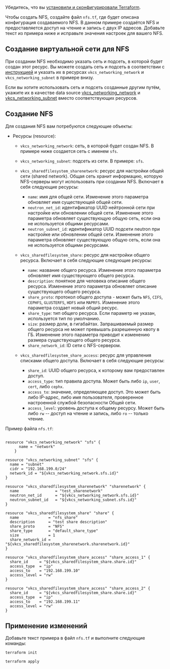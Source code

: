 <warn>

Убедитесь, что вы [установили и сконфигурировали Terraform](../../../quick-start).

</warn>

Чтобы создать NFS, создайте файл `nfs.tf`, где будет описана конфигурация создаваемого NFS. В данном примере создаётся NFS и предоставляется доступ на чтение и запись с двух IP адресов. Добавьте текст из примера ниже и исправьте значения настроек для вашего NFS.

## Создание виртуальной сети для NFS

При создании NFS необходимо указать сеть и подсеть, в которой будет создан этот ресурс. Вы можете создать сеть и подсеть в соответствии с [инструкцией](../create) и указать их в ресурсах `vkcs_networking_network` и `vkcs_networking_subnet` в примере внизу.

Если вы хотите использовать сеть и подсеть созданные другим путём, укажите их в качестве data source [vkcs_networking_network](https://github.com/vk-cs/terraform-provider-vkcs/blob/master/docs/data-sources/networking_network.md) и [vkcs_networking_subnet](https://github.com/vk-cs/terraform-provider-vkcs/blob/master/docs/data-sources/networking_subnet.md) вместо соответствующих ресурсов.

## Создание NFS

Для создания NFS вам потребуются следующие объекты:

- Ресурсы (resource):

  - `vkcs_networking_network`: сеть, в которой будет создан NFS. В примере ниже создается сеть с именем `sfs`.
  - `vkcs_networking_subnet`: подсеть из сети. В примере: `sfs`.
  - `vkcs_sharedfilesystem_sharenetwork`: ресурс для настройки общей сети (shared network). Общая сеть хранит информацию, которую NFS-серверы могут использовать при создании NFS. Включает в себя следующие ресурсы:

    - `name`: имя для общей сети. Изменение этого параметра обновляет имя существующей общей сети.
    - `neutron_net_id`: идентификатор UUID нейтронной сети при настройке или обновлении общей сети. Изменение этого параметра обновляет существующую общую сеть, если она не используется общими ресурсами.
    - `neutron_subnet_id`: идентификатор UUID подсети neutron при настройке или обновлении общей сети. Изменение этого параметра обновляет существующую общую сеть, если она не используется общими ресурсами.

  - `vkcs_sharedfilesystem_share`: ресурс для настройки общего ресурса. Включает в себя следующие следующие ресурсы:

    - `name`: название общего ресурса. Изменение этого параметра обновляет имя существующего общего ресурса.
    - `description`: понятное для человека описание общего ресурса. Изменение этого параметра обновляет описание существующего общего ресурса.
    - `share_proto`: протокол общего доступа - может быть `NFS`, `CIFS`, `CEPHFS`, `GLUSTERFS`, `HDFS` или `MAPRFS`. Изменение этого параметра создает новый общий ресурс.
    - `share_type`: тип общего ресурса. Если параметр не указан, используется тип по умолчанию.
    - `size`: размер доли, в гигабайтах. Запрашиваемый размер общего ресурса не может превышать разрешенную квоту в ГБ. Изменение этого параметра приводит к изменению размера существующего общего ресурса.
    - `share_network_id`: ID сети с NFS-сервером.

  - `vkcs_sharedfilesystem_share_access`: ресурс для управления списками общего доступа. Включает в себя следующие ресурсы:

    - `share_id`: UUID общего ресурса, к которому вам предоставлен доступ.
    - `access_type`: тип правила доступа. Может быть либо `ip`, `user`, `cert`, либо `cephx`.
    - `access_to`: значение, определяющее доступ. Это может быть либо IP-адрес, либо имя пользователя, проверенное настроенной службой безопасности Общей сети.
    - `access_level`: уровень доступа к общему ресурсу. Может быть либо `rw` -- доступ на чтение и запись, либо `ro` -- только чтение.

Пример файла `nfs.tf`:

```hcl

resource "vkcs_networking_network" "sfs" {
      name = "network"
    }

resource "vkcs_networking_subnet" "sfs" {
  name = "subnet"
  cidr = "192.168.199.0/24"
  network_id = "${vkcs_networking_network.sfs.id}"
}

resource "vkcs_sharedfilesystem_sharenetwork" "sharenetwork" {
  name                = "test_sharenetwork"
  neutron_net_id      = "${vkcs_networking_network.sfs.id}"
  neutron_subnet_id   = "${vkcs_networking_subnet.sfs.id}"
}

resource "vkcs_sharedfilesystem_share" "share" {
  name             = "nfs_share"
  description      = "test share description"
  share_proto      = "NFS"
  share_type       = "default_share_type"
  size             = 1
  share_network_id = "${vkcs_sharedfilesystem_sharenetwork.sharenetwork.id}"
}

resource "vkcs_sharedfilesystem_share_access" "share_access_1" {
  share_id     = "${vkcs_sharedfilesystem_share.share.id}"
  access_type  = "ip"
  access_to    = "192.168.199.10"
  access_level = "rw"
}

resource "vkcs_sharedfilesystem_share_access" "share_access_2" {
  share_id     = "${vkcs_sharedfilesystem_share.share.id}"
  access_type  = "ip"
  access_to    = "192.168.199.11"
  access_level = "rw"
}
```

## Применение изменений

Добавьте текст примера в файл `nfs.tf` и выполните следующие команды:

```console
terraform init
```
```console
terraform apply
```
